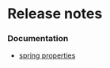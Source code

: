 # Release notes

### Documentation

- [spring properties](https://docs.spring.io/spring-boot/docs/current/reference/html/application-properties.html)